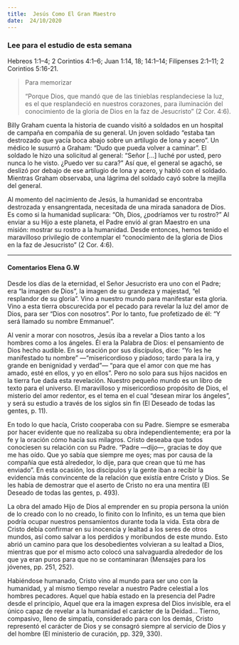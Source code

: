 ```yaml
---
title:  Jesús Como El Gran Maestro
date:  24/10/2020
---
```


### Lee para el estudio de esta semana
Hebreos 1:1–4; 2 Corintios 4:1–6; Juan 1:14, 18; 14:1–14; Filipenses 2:1–11; 2 Corintios 5:16-21.

> <p>Para memorizar</p>
>  “Porque Dios, que mandó que de las tinieblas resplandeciese la luz, es el que resplandeció en nuestros corazones, para iluminación del conocimiento de la gloria de Dios en la faz de Jesucristo” (2 Cor. 4:6).

Billy Graham cuenta la historia de cuando visitó a soldados en un hospital de campaña en compañía de su general. Un joven soldado “estaba tan destrozado que yacía boca abajo sobre un artilugio de lona y acero”. Un médico le susurró a Graham: “Dudo que pueda volver a caminar”. El soldado le hizo una solicitud al general: “Señor [...] luché por usted, pero nunca lo he visto. ¿Puedo ver su cara?” Así que, el general se agachó, se deslizó por debajo de ese artilugio de lona y acero, y habló con el soldado. Mientras Graham observaba, una lágrima del soldado cayó sobre la mejilla del general.

Al momento del nacimiento de Jesús, la humanidad se encontraba destrozada y ensangrentada, necesitada de una mirada sanadora de Dios. Es como si la humanidad suplicara: “Oh, Dios, ¿podríamos ver tu rostro?” Al enviar a su Hijo a este planeta, el Padre envió al gran Maestro en una misión: mostrar su rostro a la humanidad. Desde entonces, hemos tenido el maravilloso privilegio de contemplar el “conocimiento de la gloria de Dios en la faz de Jesucristo” (2 Cor. 4:6).

---

#### Comentarios Elena G.W

Desde los días de la eternidad, el Señor Jesucristo era uno con el Padre; era “la imagen de Dios”, la imagen de su grandeza y majestad, “el resplandor de su gloria”. Vino a nuestro mundo para manifestar esta gloria. Vino a esta tierra obscurecida por el pecado para revelar la luz del amor de Dios, para ser “Dios con nosotros”. Por lo tanto, fue profetizado de él: “Y será llamado su nombre Emmanuel”.

Al venir a morar con nosotros, Jesús iba a revelar a Dios tanto a los hombres como a los ángeles. Él era la Palabra de Dios: el pensamiento de Dios hecho audible. En su oración por sus discípulos, dice: “Yo les he manifestado tu nombre” —“misericordioso y piadoso; tardo para la ira, y grande en benignidad y verdad”— “para que el amor con que me has amado, esté en ellos, y yo en ellos”. Pero no solo para sus hijos nacidos en la tierra fue dada esta revelación. Nuestro pequeño mundo es un libro de texto para el universo. El maravilloso y misericordioso propósito de Dios, el misterio del amor redentor, es el tema en el cual “desean mirar los ángeles”, y será su estudio a través de los siglos sin fin (El Deseado de todas las gentes, p. 11).

En todo lo que hacía, Cristo cooperaba con su Padre. Siempre se esmeraba por hacer evidente que no realizaba su obra independientemente; era por la fe y la oración cómo hacía sus milagros. Cristo deseaba que todos conociesen su relación con su Padre. “Padre —dijo—, gracias te doy que me has oído. Que yo sabía que siempre me oyes; mas por causa de la compañía que está alrededor, lo dije, para que crean que tú me has enviado”. En esta ocasión, los discípulos y la gente iban a recibir la evidencia más convincente de la relación que existía entre Cristo y Dios. Se les había de demostrar que el aserto de Cristo no era una mentira (El Deseado de todas las gentes, p. 493).

La obra del amado Hijo de Dios al emprender en su propia persona la unión de lo creado con lo no creado, lo finito con lo Infinito, es un tema que bien podría ocupar nuestros pensamientos durante toda la vida. Esta obra de Cristo debía confirmar en su inocencia y lealtad a los seres de otros mundos, así como salvar a los perdidos y moribundos de este mundo. Esto abrió un camino para que los desobedientes volvieran a su lealtad a Dios, mientras que por el mismo acto colocó una salvaguardia alrededor de los que ya eran puros para que no se contaminaran (Mensajes para los jóvenes, pp. 251, 252).

Habiéndose humanado, Cristo vino al mundo para ser uno con la humanidad, y al mismo tiempo revelar a nuestro Padre celestial a los hombres pecadores. Aquel que había estado en la presencia del Padre desde el principio, Aquel que era la imagen expresa del Dios invisible, era el único capaz de revelar a la humanidad el carácter de la Deidad… Tierno, compasivo, lleno de simpatía, considerado para con los demás, Cristo representó el carácter de Dios y se consagró siempre al servicio de Dios y del hombre (El ministerio de curación, pp. 329, 330).